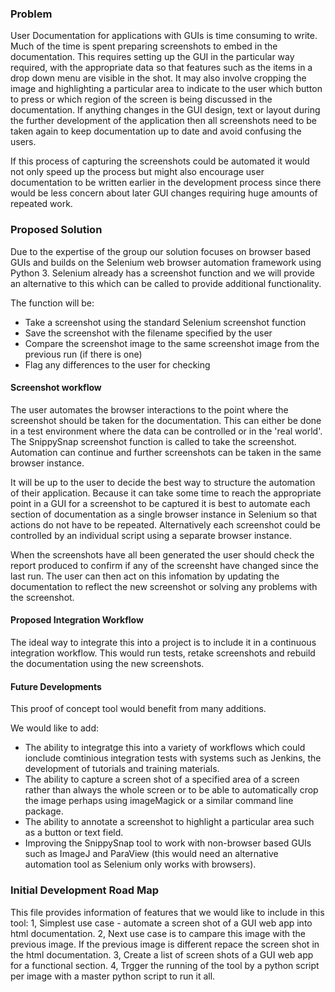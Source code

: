 
### Problem

User Documentation for applications with GUIs is time consuming to write. Much of the time is spent preparing screenshots to embed in the documentation. This requires setting up the GUI in the particular way required, with the appropriate data so that features such as the items in a drop down menu are visible in the shot. It may also involve cropping the image and highlighting a particular area to indicate to the user which button to press or which region of the screen is being discussed in the documentation. If anything changes in the GUI design, text or layout during the further development of the application then all screenshots need to be taken again to keep documentation up to date and avoid confusing the users.

If this process of capturing the screenshots could be automated it would not only speed up the process but might also encourage user documentation to be written earlier in the development process since there would be less concern about later GUI changes requiring huge amounts of repeated work.

### Proposed Solution

Due to the expertise of the group our solution focuses on browser based GUIs and builds on the Selenium web browser automation framework using Python 3. Selenium already has a screenshot function and we will provide an alternative to this which can be called to provide additional functionality.

The function will be:

* Take a screenshot using the standard Selenium screenshot function
* Save the screenshot with the filename specified by the user
* Compare the screenshot image to the same screenshot image from the previous run (if there is one)
* Flag any differences to the user for checking


#### Screenshot workflow

The user automates the browser interactions to the point where the screenshot should be taken for the documentation. This can either be done in a test environment where the data can be controlled or in the 'real world'. The SnippySnap screenshot function is called to take the screenshot. Automation can continue and further screenshots can be taken in the same browser instance.

It will be up to the user to decide the best way to structure the automation of their application. Because it can take some time to reach the appropriate point in a GUI for a screenshot to be captured it is best to automate each section of documentation as a single browser instance in Selenium so that actions do not have to be repeated. Alternatively each screenshot could be controlled by an individual script using a separate browser instance.

When the screenshots have all been generated the user should check the report produced to confirm if any of the screensht have changed since the last run. The user can then act on this infomation by updating the documentation to reflect the new screenshot or solving any problems with the screenshot.


#### Proposed Integration Workflow

The ideal way to integrate this into a project is to include it in a continuous integration workflow. This would run tests, retake screenshots and rebuild the documentation using the new screenshots.

#### Future Developments

This proof of concept tool would benefit from many additions.

We would like to add:


* The ability to integratge this into a variety of workflows which could ionclude comtinious integration tests with systems such as Jenkins, the development of tutorials and training materials.
* The ability to capture a screen shot of a specified area of a screen rather than always the whole screen or to be able to automatically crop the image perhaps using imageMagick or a similar command line package.
* The ability to annotate a screenshot to highlight a particular area such as a button or text field.
* Improving the SnippySnap tool to work with non-browser based GUIs such as ImageJ and ParaView (this would need an alternative automation tool as Selenium only works with browsers).



### Initial Development Road Map

This file provides information of features that we would like to include in this tool:
1, Simplest use case - automate a screen shot of a GUI web app into html documentation. 
2, Next use case is to campare this image with the previous image. If the previous image is different repace the screen shot in the html documentation. 
3, Create a list of screen shots of a GUI web app for a functional section. 
4, Trgger the running of the tool by a python script per image with a master python script to run it all.

